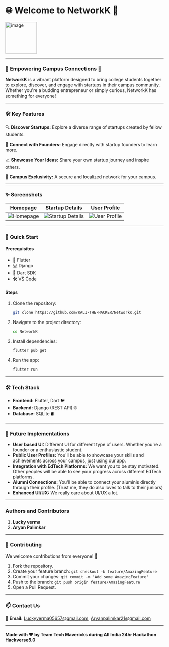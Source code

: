 # 🌐 Welcome to **NetworkK** 🚀
<img src="[traventure-screenshot.png](https://i.ibb.co/T2NMWdQ/networkk.png)" alt="image" width="100">

---

### 👋 Empowering Campus Connections 🌟

**NetworkK** is a vibrant platform designed to bring college students together to explore, discover, and engage with startups in their campus community. Whether you're a budding entrepreneur or simply curious, NetworkK has something for everyone!

---

### 🛠️ Key Features

🔍 **Discover Startups:** Explore a diverse range of startups created by fellow students.

💬 **Connect with Founders:** Engage directly with startup founders to learn more.

📈 **Showcase Your Ideas:** Share your own startup journey and inspire others.

🌟 **Campus Exclusivity:** A secure and localized network for your campus.

---

### ✨ Screenshots

| **Homepage**        | **Startup Details** | **User Profile**    |
|---------------------|---------------------|---------------------|
| ![Homepage](https://via.placeholder.com/200x400.png?text=Homepage) | ![Startup Details](https://via.placeholder.com/200x400.png?text=Startup+Details) | ![User Profile](https://via.placeholder.com/200x400.png?text=User+Profile) |

---

### 🚀 Quick Start

#### Prerequisites

- 📱 Flutter
- 💻 Django
- 📂 Dart SDK
- 🛠️ VS Code

#### Steps

1. Clone the repository:
   ```bash
   git clone https://github.com/KALI-THE-HACKER/NetworkK.git
   ```

2. Navigate to the project directory:
   ```bash
   cd NetworkK
   ```

3. Install dependencies:
   ```bash
   flutter pub get
   ```

4. Run the app:
   ```bash
   flutter run
   ```

---

### 🛠️ Tech Stack

- **Frontend:** Flutter, Dart 🐦
- **Backend:** Django (REST API) 🌐
- **Database:** SQLite 🛢️

---

### 🔧 Future Implementations
- **User based UI:** Different UI for different type of users. Whether you're a founder or a enthusiastic student.
- **Public User Profiles:** You'll be able to showcase your skills and achievements across your campus, just using our app.
- **Integration with EdTech Platforms:** We want you to be stay motivated. Other peoples will be able to see your progress across different EdTech platforms.
- **Alumni Connections:** You'll be able to connect your aluminis directly through their profile. (Trust me, they do also loves to talk to their juniors)
- **Enhanced UI/UX:** We really care about UI/UX a lot.

---

### Authors and Contributors
1. **Lucky verma** 
2. **Aryan Palimkar**

---

### 🤝 Contributing

We welcome contributions from everyone! 🌟

1. Fork the repository.
2. Create your feature branch: `git checkout -b feature/AmazingFeature`
3. Commit your changes: `git commit -m 'Add some AmazingFeature'`
4. Push to the branch: `git push origin feature/AmazingFeature`
5. Open a Pull Request.

---

### 📫 Contact Us

📧 **Email:** Luckyverma05657@gmail.com, Aryanpalimkar21@gmail.com  

---

#### Made with ❤️ by Team **Tech Mavericks** during All India 24hr Hackathon **Hackverse5.0**

